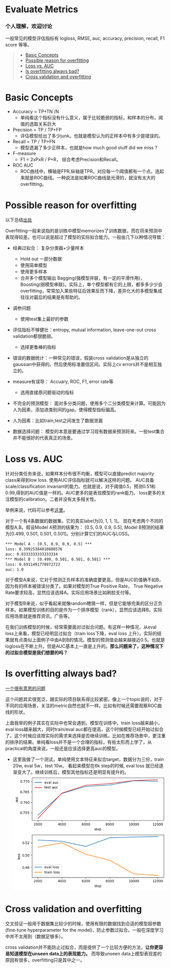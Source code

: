 # Evaluate Metrics

### 个人理解，欢迎讨论

一般常见的模型评估指标有 logloss, RMSE, auc, accuracy, precision, recall, F1 score 等等。
> - [Basic Concepts](#basic-concepts)
> - [Possible reason for overfitting](#possible-reason-for-overfitting)
> - [Loss vs. AUC](#loss-vs-auc)
> - [Is overfitting always bad?](#is-overfitting-always-bad)
> - [Cross validation and overfitting](#cross-validation-and-overfitting)

# Basic Concepts

- Accuracy = TP+TN /N
    - 单纯看这个指标没有什么意义，属于比较脆弱的指标，和样本的分布，阈值的选取关系巨大
- Precision = TP / TP+FP
    - 评估模型给出了多少junk。也就是模型认为的正样本中有多少是错误的。
- Recall = TP / TP+FN
    - 模型遗漏了多少正样本，也就是how much good stuff did we miss ?
- F-measure 
    - F1 = 2xPxR / P+R， 综合考虑Precision和Recall。 
- ROC AUC
    - ROC曲线中，横轴是FPR,纵轴是TPR。对应每一个阈值都有一个点。连起来就是ROC曲线。一种说法是如果ROC曲线是光滑的，就没有太大的overfitting。
    

# Possible reason for overfitting

以下总结[出处](http://hunch.net/?p=22)

Overfitting一般来说指的是训练中模型memorizes了训练数据，而在将来预测中表现得较差。也可以说是超过了模型的实际拟合能力。一般由几下以种情况导致：

- 经典过拟合： 复杂分类器+少量样本
    - Hold out 一部分数据
    - 使用简单模型
    - 使用更多样本
    - 合并多个模型输出 Bagging(强模型并联，有一定的平滑作用)，Boosting(弱模型串联)。实际上，单个模型都有它的上限，都多多少少会overfitting，常常加入某些特征后效果反而下降，差异化大的多模型集成往往对最后的结果是有帮助的。
    
- 调参问题
    - 使用test集上最好的参数
    
- 评估指标不够健壮：entropy, mutual information, leave-one-out cross validation都很脆弱。
    - 选择更鲁棒的指标
    
- 错误的数据统计：一种常见的错误，假装cross validation是从独立的gaussian中获得的。然后使用标准置信区间。实际上cv errors并不是相互独立的。

- measure有误导： Accuary, ROC, F1, error rate等
    - 选用直接原问题驱动的指标
    
- 不完全的预测模型： 面对多分类问题，使用多个二分类模型来计算。可能因为人为因素，添加进类别间的gap。使得模型指标偏高。

- 人为因素：比如train,test之间发生了数据泄漏

- 数据选择问题： 模型的本意是要通过学习现有数据来预测将来。一些test集合并不能很好的代表真正的场景。



# Loss vs. AUC

针对分类任务来说，如果样本分布很不均衡，模型可以直接predict majority class来得到low loss. 使用AUC评估指标就可以解决这样的问题。 AUC具备 scale/classification invariant的能力。也就是说，对于阈值0.5，预测0.51和0.99,得到的AUC值是一样的。AUC更多的是表现模型的rank能力。 loss更多的关注模型的calibration。二者并没有太多相关性。

举例来说，代码可以参考[这里](loss_auc_explain.py)。

对于一个有4条数据的数据集，它的真实label为[0, 1, 1, 1]。
现在考虑两个不同的模型A,B。假设Model A预测的结果为： [0.5, 0.9, 0.9, 0.5], Model B预测的结果为[0.499, 0.501, 0.501, 0.501]。分别计算它们的AUC与LOSS。

    *** Model A : [0.5, 0.9, 0.9, 0.5] ***
    loss: 0.39925384810888576
    auc: 0.8333333333333334
    *** Model B : [0.499, 0.501, 0.501, 0.501] ***
    loss: 0.6911491778972723
    auc: 1.0
    
对于模型A来说，它对于预测正负样本的准确度要更高，但是AUC的值确不如B，因为有的样本被错误分类了。如果对模型的True Positive Rate， True Negative Rate要求较高，显然应该选择A。实际应用场景比如刷脸支付等。

对于模型B来说，似乎看起来就像random瞎猜一样，但是它能够完美的区分正负样本。如果模型训练的目的是作为一个排序模型（rank），显然应该选择B。实际应用场景就是推荐资讯，广告等。

在我们训练模型的时候，经常需要面对过拟合问题。有这样一种情况，从eval loss上来看，模型已经明显过拟合（train loss下降，eval loss 上升）。实际的结果就有点类似上面例子中由A到B的情况。模型的预测值会越来越接近0.5。也就是logloss在不断上升。但是AUC基本上一直是上升的。**那么问题来了，这种情况下的过拟合模型是我们想要的吗？**


# Is overfitting always bad? 

[一个很有意思的问题](https://stats.stackexchange.com/questions/220807/is-overfitted-model-with-higher-auc-on-test-sample-better-than-not-overfitted-on)

这个问题其实很宽泛，跟实际的项目联系得比较紧密。像上一个topic说的，对于不同的应用场景，关注的metric自然也就不一样。比如有时候还需要观察ROC曲线的形状。

上面我举的例子其实在实际中也常会遇到，模型在训练中，train loss越来越小，eval loss越来越大，同时train/eval auc都在提高，这个时候模型已经开始过拟合了。这个时候应该按实际的需求来选择是否继续训练。比如在推荐场景中，更注重的排序的结果。单纯看loss并不是一个合理的指标，有些太形而上学了，从practical的角度来说，一般还是应该选择更高auc的模型。

- 这里我做了一个测试，单纯使用文本特征来拟合target，数据分为三份，train 20w, eval 5w，test 10w。 看起来模型在6k step的时候, eval loss 就已经逐渐变大了。继续训练后，模型其他指标还是明显有提升的。
![img](isitoverfitting.png)


# Cross validation and overfitting

交叉验证一般用于数据集比较少的时候，使用有限的数据找到合适的模型超参数 (fine-tune hyperparameter for the model)，防止参数过拟合。一般在深度学习中并不太用到（数据足够多）。

cross validation并不能防止过拟合，而是提供了一个比较方便的方法，**让你更容易知道模型在unseen data上的表现能力。** 而导致unseen data上模型表现差的原因有很多，overfitting只是其中之一。